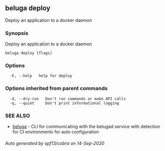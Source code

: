 ## beluga deploy

Deploy an application to a docker daemon

### Synopsis

Deploy an application to a docker daemon

```
beluga deploy [flags]
```

### Options

```
  -h, --help   help for deploy
```

### Options inherited from parent commands

```
  -d, --dry-run   Don't run commands or make API calls
  -q, --quiet     Don't print informational logging
```

### SEE ALSO

* [beluga](beluga.md)	 - CLI for communicating with the belugad service with detection for CI environments for auto configuration

###### Auto generated by spf13/cobra on 14-Sep-2020
